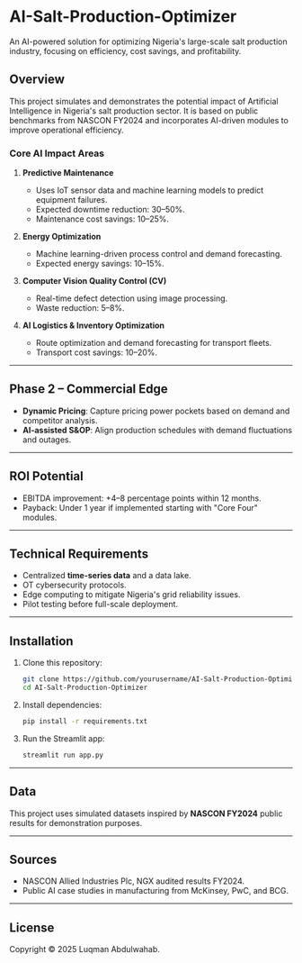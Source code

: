 # AI-Salt-Production-Optimizer

An AI-powered solution for optimizing Nigeria's large-scale salt production industry, focusing on efficiency, cost savings, and profitability.

## Overview

This project simulates and demonstrates the potential impact of Artificial Intelligence in Nigeria's salt production sector. It is based on public benchmarks from NASCON FY2024 and incorporates AI-driven modules to improve operational efficiency.

### Core AI Impact Areas

1. **Predictive Maintenance**  
   - Uses IoT sensor data and machine learning models to predict equipment failures.
   - Expected downtime reduction: 30–50%.
   - Maintenance cost savings: 10–25%.

2. **Energy Optimization**  
   - Machine learning-driven process control and demand forecasting.
   - Expected energy savings: 10–15%.

3. **Computer Vision Quality Control (CV)**  
   - Real-time defect detection using image processing.
   - Waste reduction: 5–8%.

4. **AI Logistics & Inventory Optimization**  
   - Route optimization and demand forecasting for transport fleets.
   - Transport cost savings: 10–20%.

---

## Phase 2 – Commercial Edge

- **Dynamic Pricing**: Capture pricing power pockets based on demand and competitor analysis.
- **AI-assisted S&OP**: Align production schedules with demand fluctuations and outages.

---

## ROI Potential

- EBITDA improvement: +4–8 percentage points within 12 months.
- Payback: Under 1 year if implemented starting with "Core Four" modules.

---

## Technical Requirements

- Centralized **time-series data** and a data lake.
- OT cybersecurity protocols.
- Edge computing to mitigate Nigeria's grid reliability issues.
- Pilot testing before full-scale deployment.

---

## Installation

1. Clone this repository:
   ```bash
   git clone https://github.com/yourusername/AI-Salt-Production-Optimizer.git
   cd AI-Salt-Production-Optimizer
   ```

2. Install dependencies:
   ```bash
   pip install -r requirements.txt
   ```

3. Run the Streamlit app:
   ```bash
   streamlit run app.py
   ```

---

## Data

This project uses simulated datasets inspired by **NASCON FY2024** public results for demonstration purposes.

---

## Sources

- NASCON Allied Industries Plc, NGX audited results FY2024.
- Public AI case studies in manufacturing from McKinsey, PwC, and BCG.

---

## License
Copyright © 2025 Luqman Abdulwahab.
